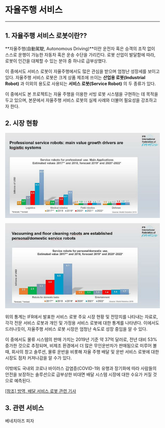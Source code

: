 # 자율주행 서비스

---

## 1. 자율주행 서비스 로봇이란??

 **자율주행(自動駕駛, Autonomous Driving)**이란 운전자 혹은 승객의 조작 없이 스스로 운행이 가능한 자동차 혹은 운송 수단을 가리킨다. 로봇 산업이 발달함에 따라, 로봇이 인간을 대체할 수 있는 분야 중 하나로 급부상했다.

 이 중에서도 서비스 로봇이 자율주행에서도 많은 관심을 받으며 엄청난 성장세를 보이고 있다. 자율주행 서비스 로봇은 크게 상품 제조에 쓰이는 **산업용 로봇(Industrial Robot)** 과 이외의 용도로 사용되는 **서비스 로봇(Service Robot)** 의 두 종류가 있다.

 이 중에서도 본 프로젝트는 자율 주행을 이용한 서빙 로봇 시스템을 구현하는 데 목적을 두고 있으며, 본문에서 자율주행 서비스 로봇의 실제 사례와 더불어 필요성을 강조하고자 한다.



## 2. 시장 현황

![](../Images/ServiceRobot_1.jpg)

![](../Images/ServiceRobot_2.jpg)

 위의 통계는 IFR에서 발표한 서비스 로봇 주요 시장 현황 및 전망치를 나타내는 자료로, 각각 전문 서비스 로봇과 개인 및 가정용 서비스 로봇에 대한 통계를 나타낸다. 이에서도 드러나듯이, 자율주행 서비스 로봇 시장은 엄청난 속도로 성장 중임을 알 수 있다.

 이 중에서도 물류 시스템의 판매 가치는 2019년 기준 약 37억 달러로, 전년 대비 53% 증가한 것으로 추정되며, 비제조 환경에서 더 많은 무인운반차가 판매됨으로 미루어 볼 때, 회사의 창고 솔루션, 물류 운반을 비롯해 자율 주행 배달 및 운반 서비스 로봇에 대한 시장도 점차 커져나감을 알 수가 있다.

 이밖에도 국내외 코로나 바이러스 감염증(COVID-19) 유행과 장기화에 따라 사람들의 안전을 보장하는 솔루션으로 급부상한 비대면 배달 시스템 시장에 대한 수요가 커질 것으로 예측된다.

[[참조] 방역, 배달 서비스 로봇 관련 기사](http://www.irobotnews.com/news/articleView.html?idxno=20494)



## 3. 관련 서비스

베네치아즈 피자